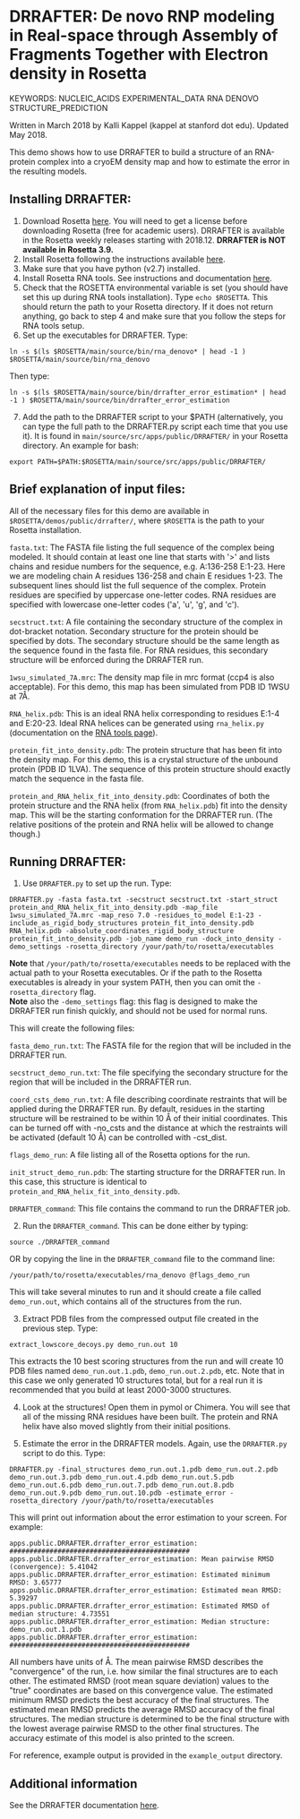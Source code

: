 DRRAFTER: De novo RNP modeling in Real-space through Assembly of Fragments Together with Electron density in Rosetta 
=====================================================================================

KEYWORDS: NUCLEIC_ACIDS EXPERIMENTAL_DATA RNA DENOVO STRUCTURE_PREDICTION  

Written in March 2018 by Kalli Kappel (kappel at stanford dot edu). Updated May 2018.    

This demo shows how to use DRRAFTER to build a structure of an RNA-protein complex into a cryoEM density map and how to estimate the error in the resulting models.  

## Installing DRRAFTER:  
1. Download Rosetta [here](https://www.rosettacommons.org/software/license-and-download). You will need to get a license before downloading Rosetta (free for academic users). DRRAFTER is available in the Rosetta weekly releases starting with 2018.12. **DRRAFTER is NOT available in Rosetta 3.9.** 
2. Install Rosetta following the instructions available [here](https://www.rosettacommons.org/docs/latest/build_documentation/Build-Documentation).  
3. Make sure that you have python (v2.7) installed.
4. Install Rosetta RNA tools. See instructions and documentation [here](https://www.rosettacommons.org/docs/latest/application_documentation/rna/RNA-tools).
5. Check that the ROSETTA environmental variable is set (you should have set this up during RNA tools installation). Type `echo $ROSETTA`. This should return the path to your Rosetta directory. If it does not return anything, go back to step 4 and make sure that you follow the steps for RNA tools setup.  
6. Set up the executables for DRRAFTER. Type:
```
ln -s $(ls $ROSETTA/main/source/bin/rna_denovo* | head -1 ) $ROSETTA/main/source/bin/rna_denovo
```
Then type: 
```
ln -s $(ls $ROSETTA/main/source/bin/drrafter_error_estimation* | head -1 ) $ROSETTA/main/source/bin/drrafter_error_estimation
``` 
7. Add the path to the DRRAFTER script to your $PATH (alternatively, you can type the full path to the DRRAFTER.py script each time that you use it). It is found in `main/source/src/apps/public/DRRAFTER/` in your Rosetta directory. An example for bash:
```
export PATH=$PATH:$ROSETTA/main/source/src/apps/public/DRRAFTER/
```

## Brief explanation of input files:  

All of the necessary files for this demo are available in `$ROSETTA/demos/public/drrafter/`, where `$ROSETTA` is the path to your Rosetta installation.   

`fasta.txt`: The FASTA file listing the full sequence of the complex being modeled. It should contain at least one line that starts with '>' and lists chains and residue numbers for the sequence, e.g. A:136-258 E:1-23. Here we are modeling chain A residues 136-258 and chain E residues 1-23. The subsequent lines should list the full sequence of the complex. Protein residues are specified by uppercase one-letter codes. RNA residues are specified with lowercase one-letter codes ('a', 'u', 'g', and 'c').  

`secstruct.txt`: A file containing the secondary structure of the complex in dot-bracket notation. Secondary structure for the protein should be specified by dots. The secondary structure should be the same length as the sequence found in the fasta file. For RNA residues, this secondary structure will be enforced during the DRRAFTER run.  

`1wsu_simulated_7A.mrc`: The density map file in mrc format (ccp4 is also acceptable). For this demo, this map has been simulated from PDB ID 1WSU at 7Å.   

`RNA_helix.pdb`: This is an ideal RNA helix corresponding to residues E:1-4 and E:20-23. Ideal RNA helices can be generated using `rna_helix.py` (documentation on the [RNA tools page](https://www.rosettacommons.org/docs/latest/application_documentation/rna/RNA-tools)).  

`protein_fit_into_density.pdb`: The protein structure that has been fit into the density map. For this demo, this is a crystal structure of the unbound protein (PDB ID 1LVA). The sequence of this protein structure should exactly match the sequence in the fasta file.  

`protein_and_RNA_helix_fit_into_density.pdb`: Coordinates of both the protein structure and the RNA helix (from `RNA_helix.pdb`) fit into the density map. This will be the starting conformation for the DRRAFTER run. (The relative positions of the protein and RNA helix will be allowed to change though.)  


## Running DRRAFTER:

1. Use `DRRAFTER.py` to set up the run. Type:  
```
DRRAFTER.py -fasta fasta.txt -secstruct secstruct.txt -start_struct protein_and_RNA_helix_fit_into_density.pdb -map_file 1wsu_simulated_7A.mrc -map_reso 7.0 -residues_to_model E:1-23 -include_as_rigid_body_structures protein_fit_into_density.pdb RNA_helix.pdb -absolute_coordinates_rigid_body_structure protein_fit_into_density.pdb -job_name demo_run -dock_into_density -demo_settings -rosetta_directory /your/path/to/rosetta/executables
```

**Note** that `/your/path/to/rosetta/executables` needs to be replaced with the actual path to your Rosetta executables. Or if the path to the Rosetta executables is already in your system PATH, then you can omit the `-rosetta_directory` flag.   
**Note** also the `-demo_settings` flag: this flag is designed to make the DRRAFTER run finish quickly, and should not be used for normal runs.  

This will create the following files:  

`fasta_demo_run.txt`: The FASTA file for the region that will be included in the DRRAFTER run.   

`secstruct_demo_run.txt`: The file specifying the secondary structure for the region that will be included in the DRRAFTER run.  

`coord_csts_demo_run.txt`: A file describing coordinate restraints that will be applied during the DRRAFTER run. By default, residues in the starting structure will be restrained to be within 10 Å of their initial coordinates. This can be turned off with -no_csts and the distance at which the restraints will be activated (default 10 Å) can be controlled with -cst_dist.   

`flags_demo_run`: A file listing all of the Rosetta options for the run.  

`init_struct_demo_run.pdb`: The starting structure for the DRRAFTER run. In this case, this structure is identical to `protein_and_RNA_helix_fit_into_density.pdb`.  

`DRRAFTER_command`: This file contains the command to run the DRRAFTER job.  

2. Run the `DRRAFTER_command`. This can be done either by typing:  

```
source ./DRRAFTER_command
```

OR by copying the line in the `DRRAFTER_command` file to the command line:

```
/your/path/to/rosetta/executables/rna_denovo @flags_demo_run
```

This will take several minutes to run and it should create a file called `demo_run.out`, which contains all of the structures from the run.

3. Extract PDB files from the compressed output file created in the previous step. Type:  

```
extract_lowscore_decoys.py demo_run.out 10
```

This extracts the 10 best scoring structures from the run and will create 10 PDB files named `demo_run.out.1.pdb`, `demo_run.out.2.pdb`, etc. Note that in this case we only generated 10 structures total, but for a real run it is recommended that you build at least 2000-3000 structures.  

4. Look at the structures! Open them in pymol or Chimera. You will see that all of the missing RNA residues have been built. The protein and RNA helix have also moved slightly from their initial positions.  

5. Estimate the error in the DRRAFTER models. Again, use the `DRRAFTER.py` script to do this. Type:  

```
DRRAFTER.py -final_structures demo_run.out.1.pdb demo_run.out.2.pdb demo_run.out.3.pdb demo_run.out.4.pdb demo_run.out.5.pdb demo_run.out.6.pdb demo_run.out.7.pdb demo_run.out.8.pdb demo_run.out.9.pdb demo_run.out.10.pdb -estimate_error -rosetta_directory /your/path/to/rosetta/executables
```

This will print out information about the error estimation to your screen. For example:  

```
apps.public.DRRAFTER.drrafter_error_estimation: #############################################
apps.public.DRRAFTER.drrafter_error_estimation: Mean pairwise RMSD (convergence): 5.41042
apps.public.DRRAFTER.drrafter_error_estimation: Estimated minimum RMSD: 3.65777
apps.public.DRRAFTER.drrafter_error_estimation: Estimated mean RMSD: 5.39297
apps.public.DRRAFTER.drrafter_error_estimation: Estimated RMSD of median structure: 4.73551
apps.public.DRRAFTER.drrafter_error_estimation: Median structure: demo_run.out.1.pdb
apps.public.DRRAFTER.drrafter_error_estimation: #############################################
```

All numbers have units of Å. The mean pairwise RMSD describes the "convergence" of the run, i.e. how similar the final structures are to each other. The estimated RMSD (root mean square deviation) values to the "true" coordinates are based on this convergence value. The estimated minimum RMSD predicts the best accuracy of the final structures. The estimated mean RMSD predicts the average RMSD accuracy of the final structures. The median structure is determined to be the final structure with the lowest average pairwise RMSD to the other final structures. The accuracy estimate of this model is also printed to the screen.  

For reference, example output is provided in the `example_output` directory.   


## Additional information

See the DRRAFTER documentation [here](https://www.rosettacommons.org/docs/latest/application_documentation/rna/drrafter).
